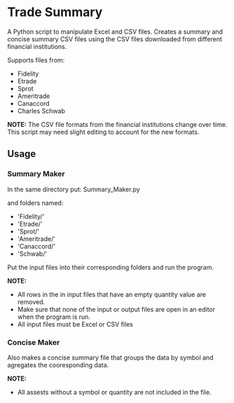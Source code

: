 # Trade Summary

A Python script to manipulate Excel and CSV files. Creates a summary and concise summary CSV files using the CSV files downloaded from different financial institutions.

Supports files from:
- Fidelity
- Etrade
- Sprot
- Ameritrade
- Canaccord
- Charles Schwab

**NOTE:** The CSV file formats from the financial institutions change over time. This script may need slight editing to account for the new formats.

## Usage

### Summary Maker
In the same directory put:
Summary_Maker.py

and folders named:

- 'Fidelity/'
- 'Etrade/'
- 'Sprot/'
- 'Ameritrade/'
- 'Canaccord/'
- 'Schwab/'

Put the input files into their corresponding folders and run the program.

**NOTE:**
- All rows in the in input files that have an empty quantity value are removed.
- Make sure that none of the input or output files are open in an editor when the
  program is run.
- All input files must be Excel or CSV files

### Concise Maker

Also makes a concise summary file that groups the data by symbol and agregates the cooresponding data.

**NOTE:**
- All assests without a symbol or quantity are not included in the file.
